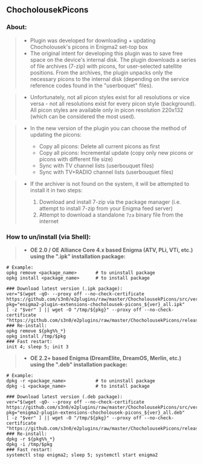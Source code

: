 ## **ChocholousekPicons**

### **About:**

   >- Plugin was developed for downloading + updating Chocholousek's picons in Enigma2 set-top box
   >- The original intent for developing this plugin was to save free space on the device's internal disk. The plugin downloads a series of file archives (7-zip) with picons, for user-selected satellite positions. From the archives, the plugin unpacks only the necessary picons to the internal disk (depending on the service reference codes found in the "userboquet" files).

   >- Unfortunately, not all picon styles exist for all resolutions or vice versa - not all resolutions exist for every picon style (background). All picon styles are available only in picon resolution 220x132 (which can be considered the most used).
   
   >- In the new version of the plugin you can choose the method of updating the picons:   
   >
   >    - Copy all picons: Delete all current picons as first
   >    - Copy all picons: Incremental update (copy only new picons or picons with different file size)
   >    - Sync with TV channel lists (userbouquet files)
   >    - Sync with TV+RADIO channel lists (userbouquet files)
   
   >- If the archiver is not found on the system, it will be attempted to install it in two steps:
   >
   >    1. Download and install 7-zip via the package manager (i.e. attempt to install 7-zip from your Enigma feed server)
   >    2. Attempt to download a standalone `7za` binary file from the internet

### **How to un/install (via Shell):**

   >- **OE 2.0 / OE Alliance Core 4.x based Enigma (ATV, PLi, VTi, etc.) using the ".ipk" installation package:**
   ```shell
   # Example:
   opkg remove <package_name>       # to uninstall package
   opkg install <package_name>      # to install package
   
   ### Download latest version (.ipk package):
   ver="$(wget -qO- --proxy off --no-check-certificate https://github.com/s3n0/e2plugins/raw/master/ChocholousekPicons/src/version.txt)"
   pkg="enigma2-plugin-extensions-chocholousek-picons_${ver}_all.ipk"
   [ -z "$ver" ] || wget -O "/tmp/${pkg}" --proxy off --no-check-certificate "https://github.com/s3n0/e2plugins/raw/master/ChocholousekPicons/released_build/${pkg}"
   ### Re-install:
   opkg remove ${pkg%%_*}
   opkg install /tmp/$pkg
   ### Fast restart:
   init 4; sleep 5; init 3
   ```
   
   >- **OE 2.2+ based Enigma (DreamElite, DreamOS, Merlin, etc.) using the ".deb" installation package:**
   ```shell
   # Example:
   dpkg -r <package_name>           # to uninstall package
   dpkg -i <package_name>           # to install package

   ### Download latest version (.deb package):
   ver="$(wget -qO- --proxy off --no-check-certificate https://github.com/s3n0/e2plugins/raw/master/ChocholousekPicons/src/version.txt)"
   pkg="enigma2-plugin-extensions-chocholousek-picons_${ver}_all.deb"
   [ -z "$ver" ] || wget -O "/tmp/${pkg}" --proxy off --no-check-certificate "https://github.com/s3n0/e2plugins/raw/master/ChocholousekPicons/released_build/${pkg}"
   ### Re-install:
   dpkg -r ${pkg%%_*}
   dpkg -i /tmp/$pkg
   ### Fast restart:
   systemctl stop enigma2; sleep 5; systemctl start enigma2
   ```
